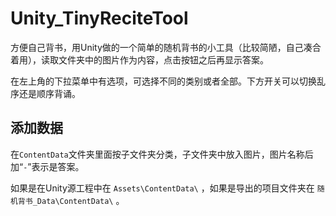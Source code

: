 # Unity_TinyReciteTool
 方便自己背书，用Unity做的一个简单的随机背书的小工具（比较简陋，自己凑合着用），读取文件夹中的图片作为内容，点击按钮之后再显示答案。

在左上角的下拉菜单中有选项，可选择不同的类别或者全部。下方开关可以切换乱序还是顺序背诵。

## 添加数据

在`ContentData`文件夹里面按子文件夹分类，子文件夹中放入图片，图片名称后加“`-`”表示是答案。

如果是在Unity源工程中在 `Assets\ContentData\` ，如果是导出的项目文件夹在 `随机背书_Data\ContentData\` 。



